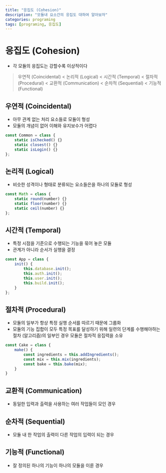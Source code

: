 ```yaml
---
title: "응집도 (Cohesion)"
description: "모듈내 요소간의 응집도 대하여 알아보자"
categories: programing
tags: [programing, 응집도]
---
```


# 응집도 (Cohesion)

- 각 모듈의 응집도는 강할수록 이상적이다

> 우연적 (Coincidental) < 논리적 (Logical) < 시간적 (Temporal) < 절차적 (Procedural) < 교환적 (Communication) < 순차적 (Sequential) < 기능적 (Functional)


## 우연적 (Coincidental)

- 아무 관계 없는 처리 요소들로 모듈이 형성
- 모듈의 개념이 없어 이해와 유지보수가 어렵다

```javascript
const Common = class {
    static isChecked() {}
    static closest() {}
    static isLogin() {}
};
```

## 논리적 (Logical)

- 비슷한 성격이나 형태로 분류되는 요소들은을 하나의 모듈로 형성

```javascript
const Math = class {
    static round(number) {}
    static floor(number) {}
    static ceil(number) {}
};
```


## 시간적 (Temporal)

- 특정 시점을 기준으로 수행되는 기능을 묶어 놓은 모듈
- 관계가 아니라 순서가 실행을 결정

```javascript
const App = class {
    init() {
        this.database.init();
        this.auth.init();
        this.user.init();
        this.build.init();
    }
};
```

## 절차적 (Procedural)

- 모듈의 일부가 항상 특정 실행 순서를 따르기 때문에 그룹화 
- 모듈의 기능 집합이 모두 특정 목표를 달성하기 위해 일련의 단계를 수행해야하는 절차 (알고리즘)의 일부인 경우 모듈은 절차적 응집력을 소유

```javascript
const Cake = class {
    make() {
        const ingredients = this.addIngredients();
        const mix = this.mix(ingredients);
        const bake = this.bake(mix);
    }
}
```

## 교환적 (Communication)

- 동일한 입력과 출력을 사용하는 여러 작업들이 모인 경우

## 순차적 (Sequential)

- 모듈 내 한 작업의 출력이 다른 작업의 입력이 되는 경우

## 기능적 (Functional)

- 잘 정의된 하나의 기능이 하나의 모듈을 이룬 경우